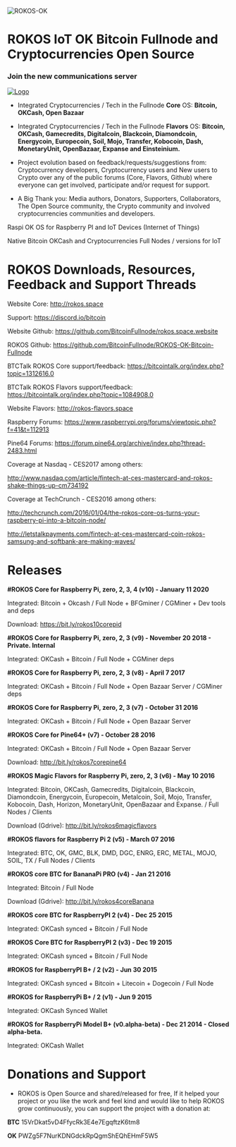 ![ROKOS-OK](https://i.imgur.com/YYXJ9up.png)

ROKOS IoT OK Bitcoin Fullnode and Cryptocurrencies Open Source
=========================== 

### Join the new communications server
<a href="https://discord.io/bitcoin">
    <img alt="Logo" src="https://discordapp.com/api/guilds/213747404745211904/widget.png?style=banner2">
  </a>

* Integrated Cryptocurrencies / Tech in the Fullnode **Core** OS: **Bitcoin, OKCash, Open Bazaar**  
  
* Integrated Cryptocurrencies / Tech in the Fullnode **Flavors** OS: **Bitcoin, OKCash, Gamecredits, Digitalcoin, Blackcoin, Diamondcoin, Energycoin, Europecoin, Soil, Mojo, Transfer, Kobocoin, Dash, MonetaryUnit, OpenBazaar, Expanse and Einsteinium.**

* Project evolution based on feedback/requests/suggestions from: Cryptocurrency developers, Cryptocurrency users and New users to Crypto over any of the public forums (Core, Flavors, Github) where everyone can get involved, participate and/or request for support.

* A Big Thank you: Media authors, Donators, Supporters, Collaborators, The Open Source community, the Crypto community and involved cryptocurrencies communities and developers.

Raspi OK OS for Raspberry PI and IoT Devices (Internet of Things)

Native Bitcoin OKCash and Cryptocurrencies Full Nodes / versions for IoT

ROKOS Downloads, Resources, Feedback and Support Threads 
===========================

Website Core: http://rokos.space

Support: https://discord.io/bitcoin

Website Github: https://github.com/BitcoinFullnode/rokos.space.website

ROKOS Github: https://github.com/BitcoinFullnode/ROKOS-OK-Bitcoin-Fullnode

BTCTalk ROKOS Core support/feedback: https://bitcointalk.org/index.php?topic=1312616.0

BTCTalk ROKOS Flavors support/feedback: https://bitcointalk.org/index.php?topic=1084908.0

Website Flavors: http://rokos-flavors.space

Raspberry Forums: https://www.raspberrypi.org/forums/viewtopic.php?f=41&t=112913

Pine64 Forums: https://forum.pine64.org/archive/index.php?thread-2483.html


Coverage at Nasdaq - CES2017 among others:

http://www.nasdaq.com/article/fintech-at-ces-mastercard-and-rokos-shake-things-up-cm734192

Coverage at TechCrunch - CES2016 among others: 

http://techcrunch.com/2016/01/04/the-rokos-core-os-turns-your-raspberry-pi-into-a-bitcoin-node/

http://letstalkpayments.com/fintech-at-ces-mastercard-coin-rokos-samsung-and-softbank-are-making-waves/


Releases
===========================

**#ROKOS Core for Raspberry Pi, zero, 2, 3, 4 (v10) - January 11 2020**

Integrated: Bitcoin + Okcash / Full Node + BFGminer / CGMiner + Dev tools and deps

Download:
https://bit.ly/rokos10corepid

**#ROKOS Core for Raspberry Pi, zero, 2, 3 (v9) - November 20 2018 - Private. Internal**

Integrated: OKCash + Bitcoin / Full Node + CGMiner deps

**#ROKOS Core for Raspberry Pi, zero, 2, 3 (v8) - April 7 2017**

Integrated: OKCash + Bitcoin / Full Node + Open Bazaar Server / CGMiner deps

**#ROKOS Core for Raspberry Pi, zero, 2, 3 (v7) - October 31 2016**

Integrated: OKCash + Bitcoin / Full Node + Open Bazaar Server

**#ROKOS Core for Pine64+ (v7) - October 28 2016**

Integrated: OKCash + Bitcoin / Full Node + Open Bazaar Server

Download:
http://bit.ly/rokos7corepine64

**#ROKOS Magic Flavors for Raspberry Pi, zero, 2, 3 (v6) - May 10 2016**

Integrated: Bitcoin, OKCash, Gamecredits, Digitalcoin, Blackcoin, Diamondcoin, Energycoin, Europecoin, Metalcoin, Soil, Mojo, Transfer, Kobocoin, Dash, Horizon, MonetaryUnit, OpenBazaar and Expanse. / Full Nodes / Clients

Download (Gdrive): 
http://bit.ly/rokos6magicflavors

**#ROKOS flavors for Raspberry Pi 2 (v5) - March 07 2016**

Integrated: BTC, OK, GMC, BLK, DMD, DGC, ENRG, ERC, METAL, MOJO, SOIL, TX / Full Nodes / Clients

**#ROKOS core BTC for BananaPi PRO (v4) - Jan 21 2016**

Integrated: Bitcoin / Full Node

Download (Gdrive): 
http://bit.ly/rokos4coreBanana

**#ROKOS core BTC for RaspberryPI 2 (v4) - Dec 25 2015**

Integrated: OKCash synced + Bitcoin / Full Node

**#ROKOS Core BTC for RaspberryPI 2 (v3) - Dec 19 2015**

Integrated: OKCash synced + Bitcoin / Full Node

**#ROKOS for RaspberryPI B+ / 2  (v2) - Jun 30 2015**

Integrated: OKCash synced + Bitcoin + Litecoin + Dogecoin / Full Node

**#ROKOS for RaspberryPi B+ / 2 (v1) - Jun 9 2015**

Integrated: OKCash Synced Wallet

**#ROKOS for RaspberryPi Model B+ (v0.alpha-beta) - Dec 21 2014 - Closed alpha-beta.**

Integrated: OKCash Wallet


Donations and Support
===========================

* ROKOS is Open Source and shared/released for free, If it helped your project or you like the work and feel kind and would like to help ROKOS grow continuously, you can support the project with a donation at:

**BTC**  15VrDkat5vD4FfycRk3E4e7EgqftzK6tm8

**OK**  PWZg5F7NurKDNGdckRpQgmShEQhEHmF5W5
